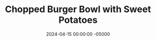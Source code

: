 ---
layout: post
title:  "Chopped Burger Bowl with Sweet Potatoes"
date:   2024-04-15 00:00:00 -05000
categories: 
- Recipes
- Ground Meat
permalink: /recipes/burger-bowl
image: /assets/Food/Ground Meat/Burger Bowl/burger-bowl-cover.jpg
ing: burgerbowl-ing
facts: burgerbowl-facts
section1: Potatoes
start2: Shredded cheddar cheese
section2: Cheese
start3: Ground beef 93/7
section3: Burger
start4: Romaine lettuce
section4: Salad
start5: 
section5: 
Prep: 30
Rest: 
Cook: 30
Source1: https://www.fitmamarealfood.com/healthy-burger-bowl/#recipe
Source2: https://www.youtube.com/watch?v=-v8IqjVQvjU
whisk: https://s.samsungfood.com/QXVjS
tags: 
- ground meat
- ground beef
- ground turkey
- lettuce
- tomato
- pickles
- bun
- sandwich
- special sauce
- big mac sauce
- salad
- chopped
- sweet potatoes
Description: These bowls are deconstructed burgers, instead making them into a healthy salad, with the buns swapped for roasted sweet potatoes. There's way more food for way less calories, with a lot of volume to this dish. It's full of all your favorite burger flavors, toppings, and my <a href="tomato-spread">Tomato Burger Spread</a>. If a classic burger is what you desire, see my <a href="burger-patties">Simple Burger Patties</a> and <a href="burger-buns">No Yeast Whole Wheat Burger Buns</a>
Instructions: 
- Starting with the potatoes. Wash and cut your sweet potatoes into cubes. You don't need to peel the potatoes. Add to a microwave save bowl, and toss with oil, soy sauce, and baking soda. Cover, and microwave on full power for 3 minutes to soften the potatoes<br><br>

- Remove the potatoes from the microwave, and toss with the seasonings - chili powder, paprika, garlic, onion, black pepper, salt, and cayenne pepper<br><br>

- Add to your air fryer in a single layer, and air fry at 400F for about 6-8 minutes, or until crispy but not burnt. Set aside<br><br>
- <center><img src="/assets/Food/Ground Meat/Burger Bowl/burger-bowl-3.jpg" alt="" class="instruction-image"></center><br>

- Moving onto the cheese. In a small bowl, mix together shredded cheese, cornstarch, and almond milk. This will get added into the beef at the end. Set the bowl aside<br><br>

- Now for the burger. Heat a large pan over medium heat with olive oil. Add in the beef, and cook until browned. Season with soy sauce, paprika, garlic, onion, black pepper, salt, and cayenne pepper<br><br>
- <center><img src="/assets/Food/Ground Meat/Burger Bowl/burger-bowl-5.jpg" alt="" class="instruction-image"></center><br>

- Add the bowl of cheese into the pan, mix, and cover. Cook for just a minute or so to melt the cheese and a creamy sauce forms. Set the pan aside<br><br>
- <center><img src="/assets/Food/Ground Meat/Burger Bowl/burger-bowl-6.jpg" alt="" class="instruction-image"></center><br>

- Meanwhile, chop up the vegetables for the salad. Wash your lettuce and tomatoes. Thinly slice the lettuce, cut the tomatoes into a medium dice, and the onions and pickles into a small dice. Set vegetables aside<br><br>

- Finally, it's time to assemble your bowls. Place the lettuce on the bottom as a base, and evenly top with your meat mixture. Add the vegetables on top around the sides, and spoon on your <a href="tomato-spread">Tomato Burger Spread</a>
---